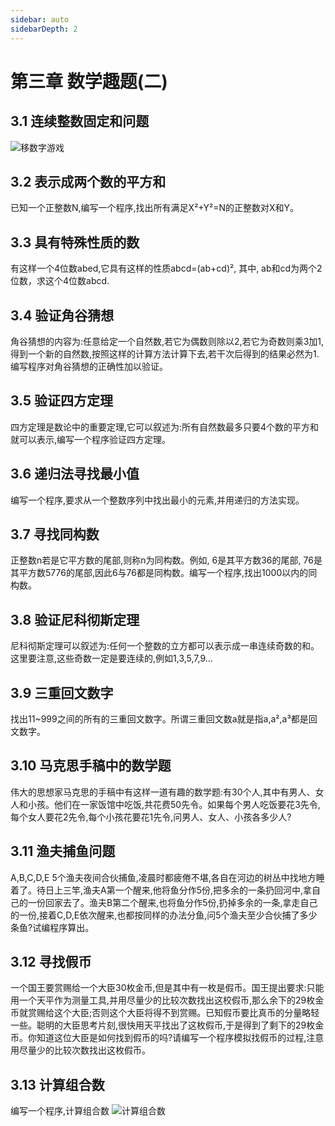 ```yaml
---
sidebar: auto
sidebarDepth: 2
---
```


#  第三章 数学趣题(二)

##  3.1 连续整数固定和问题
![移数字游戏](/study/algorithm/6.1.png)

##  3.2 表示成两个数的平方和
已知一个正整数N,编写一个程序,找出所有满足X²+Y²=N的正整数对X和Y。

##  3.3 具有特殊性质的数
有这样一个4位数abed,它具有这样的性质abcd=(ab+cd)², 其中, ab和cd为两个2位数，求这个4位数abcd.

##  3.4 验证角谷猜想
角谷猜想的内容为:任意给定一个自然数,若它为偶数则除以2,若它为奇数则乘3加1,得到一个新的自然数,按照这样的计算方法计算下去,若干次后得到的结果必然为1.编写程序对角谷猜想的正确性加以验证。

##  3.5 验证四方定理
四方定理是数论中的重要定理,它可以叙述为:所有自然数最多只要4个数的平方和就可以表示,编写一个程序验证四方定理。

##  3.6 递归法寻找最小值
编写一个程序,要求从一个整数序列中找出最小的元素,并用递归的方法实现。

##  3.7 寻找同构数
正整数n若是它平方数的尾部,则称n为同构数。例如, 6是其平方数36的尾部, 76是其平方数5776的尾部,因此6与76都是同构数。编写一个程序,找出1000以内的同构数。

##  3.8 验证尼科彻斯定理
尼科彻斯定理可以叙述为:任何一个整数的立方都可以表示成一串连续奇数的和。这里要注意,这些奇数一定是要连续的,例如1,3,5,7,9...

##  3.9 三重回文数字
找出11~999之间的所有的三重回文数字。所谓三重回文数a就是指a,a²,a³都是回文数字。

##  3.10 马克思手稿中的数学题
伟大的思想家马克思的手稿中有这样一道有趣的数学题:有30个人,其中有男人、女人和小孩。他们在一家饭馆中吃饭,共花费50先令。如果每个男人吃饭要花3先令,每个女人要花2先令,每个小孩花要花1先令,问男人、女人、小孩各多少人?

##  3.11 渔夫捕鱼问题
A,B,C,D,E 5个渔夫夜间合伙捕鱼,凌晨时都疲倦不堪,各自在河边的树丛中找地方睡着了。待日上三竿,渔夫A第一个醒来,他将鱼分作5份,把多余的一条扔回河中,拿自己的一份回家去了。渔夫B第二个醒来,也将鱼分作5份,扔掉多余的一条,拿走自己的一份,接着C,D,E依次醒来,也都按同样的办法分鱼,问5个渔夫至少合伙捕了多少条鱼?试编程序算出。

##  3.12 寻找假币
一个国王要赏赐给一个大臣30枚金币,但是其中有一枚是假币。国王提出要求:只能用一个天平作为测量工具,并用尽量少的比较次数找出这校假币,那么余下的29枚金币就赏赐给这个大臣;否则这个大臣将得不到赏赐。已知假币要比真币的分量略轻一些。聪明的大臣思考片刻,很快用天平找出了这枚假币,于是得到了剩下的29枚金币。你知道这位大臣是如何找到假币的吗?请编写一个程序模拟找假币的过程,注意用尽量少的比较次数找出这枚假币。

##  3.13 计算组合数
编写一个程序,计算组合数
![计算组合数](/study/algorithm/6.13.png)

